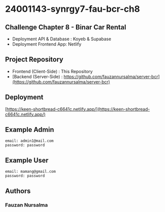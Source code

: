 # 24001143-synrgy7-fau-bcr-ch8
## Challenge Chapter 8 - Binar Car Rental
- Deployment API & Database : Koyeb & Supabase
- Deployment Frontend App: Netlify

## Project Repository
- Frontend (Client-Side) : This Repository
- [Backend (Server-Side) : https://github.com/fauzannursalma/server-bcr](https://github.com/fauzannursalma/server-bcr)

## Deployment
[https://keen-shortbread-c6641c.netlify.app/](https://keen-shortbread-c6641c.netlify.app/)

## Example Admin
```
email: admin1@mail.com
password: password
```

## Example User
```
email: mamang@gmail.com
password: password
```

## Authors
### Fauzan Nursalma
